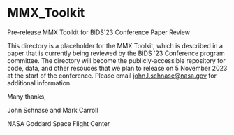 # MMX_Toolkit
 Pre-release MMX Toolkit for BiDS'23 Conference Paper Review

This directory is a placeholder for the MMX Toolkit, which is described in a paper that is currently being reviewed by the BiDS '23 Conference program committee. The directory will become the publicly-accessible repository for code, data, and other resouces that we plan to release on 5 November 2023 at the start of the conference. Please email john.l.schnase@nasa.gov for additional information.

Many thanks,

John Schnase and Mark Carroll

NASA Goddard Space Flight Center

